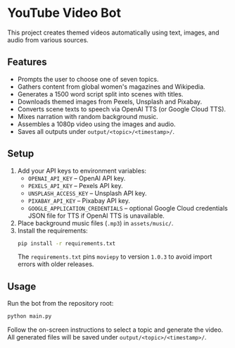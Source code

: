 # YouTube Video Bot

This project creates themed videos automatically using text, images, and audio from various sources.

## Features
- Prompts the user to choose one of seven topics.
- Gathers content from global women's magazines and Wikipedia.
- Generates a 1500 word script split into scenes with titles.
- Downloads themed images from Pexels, Unsplash and Pixabay.
- Converts scene texts to speech via OpenAI TTS (or Google Cloud TTS).
- Mixes narration with random background music.
- Assembles a 1080p video using the images and audio.
- Saves all outputs under `output/<topic>/<timestamp>/`.

## Setup
1. Add your API keys to environment variables:
   - `OPENAI_API_KEY` – OpenAI API key.
   - `PEXELS_API_KEY` – Pexels API key.
   - `UNSPLASH_ACCESS_KEY` – Unsplash API key.
   - `PIXABAY_API_KEY` – Pixabay API key.
   - `GOOGLE_APPLICATION_CREDENTIALS` – optional Google Cloud credentials JSON file for TTS if OpenAI TTS is unavailable.
2. Place background music files (`.mp3`) in `assets/music/`.
3. Install the requirements:
   ```bash
   pip install -r requirements.txt
   ```
   The `requirements.txt` pins `moviepy` to version `1.0.3` to avoid
   import errors with older releases.

## Usage
Run the bot from the repository root:
```bash
python main.py
```
Follow the on-screen instructions to select a topic and generate the video. All generated files will be saved under `output/<topic>/<timestamp>/`.
